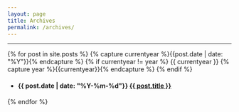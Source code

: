 ```yaml
---
layout: page
title: Archives
permalink: /archives/
---
```

<!-- List post by published date -->
<!-- 
<ul>
  {% for post in site.posts %}
    <li>
      <h4><span >{{ post.date | date: "%Y-%m-%d"}}</span> <a href="{{ post.url }}">{{ post.title }}</a></h4>
    </li>
  {% endfor %}
</ul> -->

<!-- Total: {{ site.posts | size }} <a href="{{ site.base_url }}/tags/">posts</a>:  -->

***

<!-- Listing posts by published year -->
{% for post in site.posts %}
  {% capture currentyear %}{{post.date | date: "%Y"}}{% endcapture %}
  {% if currentyear != year %}
     {{ currentyear }}
    {% capture year %}{{currentyear}}{% endcapture %} 
  {% endif %}
  <ul class="posts-in-year">
        <li>
      <h4><span >{{ post.date | date: "%Y-%m-%d"}}</span> <a href="{{ post.url }}">{{ post.title }}</a></h4>
    </li>
  </ul>
{% endfor %}